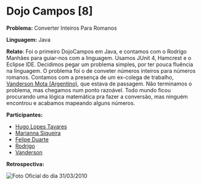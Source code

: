 Dojo Campos [8]
===============

**Problema:** Converter Inteiros Para Romanos

**Linguagem:** Java

**Relato**:
Foi o primeiro DojoCampos em Java, e contamos com o Rodrigo Manhães para guiar-nos com a linguagem. Usamos JUnit 4, Hamcrest e o Eclipse IDE. Decidimos pegar um problema simples, por ter pouca fluência na linguagem. O problema foi o de conveter números inteiros para números romanos. Contamos com a presença de um ex-colega de trabalho, [Vanderson Mota (Argentino)](http://twitter.com/argentinomotta), que estava de passagem.
Não terminamos o problema, mas chegamos num ponto razoável. Todo mundo ficou procurando uma lógica matemática pra fazer a conversão, mas ninguém encontrou e acabamos mapeando alguns números.


**Participantes:**

  * [Hugo Lopes Tavares](http://twitter.com/hltbra)
  * [Marianna Siqueira](http://twitter.com/mariounaum)
  * [Felipe Duarte](http://twitter.com/felipeduarteaze)
  * [Rodrigo](http://twitter.com/rodrigomanhaes)
  * [Vanderson](http://twitter.com/argentinomota)


**Retrospectiva:**

![Foto Oficial do dia 31/03/2010](http://github.com/downloads/hugobr/DojoCampos/preview_2010_03_31.JPG)
